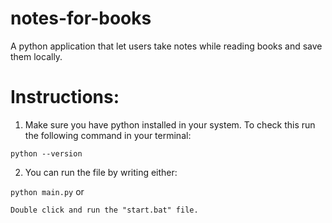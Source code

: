# notes-for-books
 A python application that let users take notes while reading books and save them locally.

<h1>Instructions:</h1>

1. Make sure you have python installed in your system.
To check this run the following command in your terminal:<br/>

```python --version```

2. You can run the file by writing either:<br/>

```python main.py``` or

```Double click and run the "start.bat" file.```
